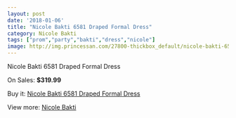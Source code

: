 ```yaml
---
layout: post
date: '2018-01-06'
title: "Nicole Bakti 6581 Draped Formal Dress"
category: Nicole Bakti
tags: ["prom","party","bakti","dress","nicole"]
image: http://img.princessan.com/27800-thickbox_default/nicole-bakti-6581-draped-formal-dress.jpg
---
```

Nicole Bakti 6581 Draped Formal Dress

On Sales: **$319.99**
<a href="https://www.princessan.com/en/nicole-bakti/12655-nicole-bakti-6581-draped-formal-dress.html"><amp-img layout="responsive" width="600" height="600" src="//img.princessan.com/27800-thickbox_default/nicole-bakti-6581-draped-formal-dress.jpg" alt="Nicole Bakti 6581 Draped Formal Dress 0" /></a>

Buy it: [Nicole Bakti 6581 Draped Formal Dress](https://www.princessan.com/en/nicole-bakti/12655-nicole-bakti-6581-draped-formal-dress.html "Nicole Bakti 6581 Draped Formal Dress")

View more: [Nicole Bakti](https://www.princessan.com/en/48-nicole-bakti "Nicole Bakti")
